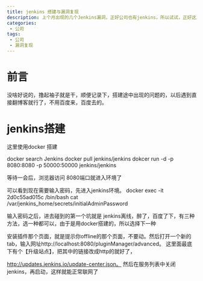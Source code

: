 ```yaml
---
title: jenkins 搭建与漏洞复现
description: 上个月出现的几个Jenkins漏洞，正好公司也有jenkins，所以试试，正好这周事情不是很多。
categories:
 - 公司
tags:
 - 公司
 - 漏洞复现
---
```


# 前言
没啥好说的，撸起袖子就是干，顺便记录下，搭建途中出现的问题的，以后遇到直接翻博客就行了，不用百度来，百度去的。

# jenkins搭建
这里使用docker 搭建

docker search Jenkins
docker pull jenkins/jenkins
dokcer run -d -p 8080:8080 -p 50000:50000 jenkins/jenkins

等待一会后，浏览器访问 8080端口就进入环境了

可以看到现在需要输入密码，先进入jenkins环境。
docker exec -it 2d0c55ad015c /bin/bash
cat /var/jenkins_home/secrets/initialAdminPassword

输入密码之后，进去碰到的第一个坑就是
jenkins离线，醉了，百度了下，有三种方法，选一种都可以，由于是用docker搭建的，所以选择下一种

安装插件那个页面，就是提示你offline的那个页面，不要动。然后打开一个新的tab，输入网址http://localhost:8080/pluginManager/advanced。 这里面最底下有个【升级站点】，把其中的链接改成http的就好了，

http://updates.jenkins.io/update-center.json。 然后在服务列表中关闭jenkins，再启动，这样就能正常联网了